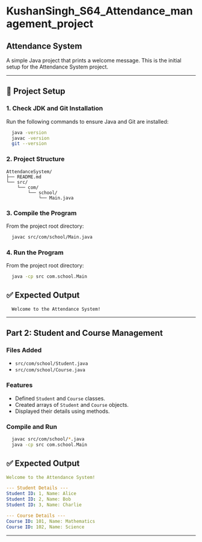# **KushanSingh_S64_Attendance_management_project**

## Attendance System

A simple Java project that prints a welcome message. This is the initial setup for the Attendance System project.

---

## 📌 Project Setup

### 1. Check JDK and Git Installation
Run the following commands to ensure Java and Git are installed:
```bash
  java -version
  javac -version
  git --version
```

### 2. Project Structure
```
AttendanceSystem/
├── README.md
└── src/
    └── com/
        └── school/
            └── Main.java
```

### 3. Compile the Program
From the project root directory:
```bash
  javac src/com/school/Main.java
```

### 4. Run the Program
From the project root directory:
```bash
  java -cp src com.school.Main
```

## ✅ Expected Output
```pgsql
  Welcome to the Attendance System!
```
---

## Part 2: Student and Course Management

### Files Added
- `src/com/school/Student.java`
- `src/com/school/Course.java`

### Features
- Defined `Student` and `Course` classes.
- Created arrays of `Student` and `Course` objects.
- Displayed their details using methods.

### Compile and Run
```bash
  javac src/com/school/*.java
  java -cp src com.school.Main
```

## ✅ Expected Output
```yaml
Welcome to the Attendance System!

--- Student Details ---
Student ID: 1, Name: Alice
Student ID: 2, Name: Bob
Student ID: 3, Name: Charlie

--- Course Details ---
Course ID: 101, Name: Mathematics
Course ID: 102, Name: Science
```
---
